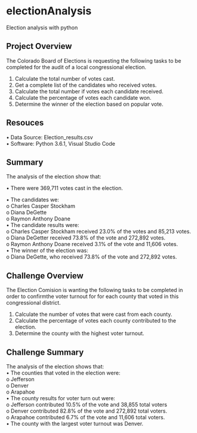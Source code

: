 # electionAnalysis
Election analysis with python

## Project Overview
The Colorado Board of Elections is requesting the following tasks to be completed for the audit of a local congressional election.<br/>
1.	Calculate the total number of votes cast.<br/>
2.	Get a complete list of the candidates who received votes.<br/>
3.	Calculate the total number if votes each candidate received.<br/>
4.	Calculate the percentage of votes each candidate won.<br/>
5.	Determine the winner of the election based on popular vote.<br/>

## Resouces
•	Data Source: Election_results.csv<br/>
•	Software: Python 3.6.1, Visual Studio Code<br/>

## Summary
The analysis of the election show that:<br/>

•	There were 369,711 votes cast in the election.<br/>

•	The candidates we:<br/>
  o	Charles Casper Stockham<br/>
  o	Diana DeGette<br/>
  o	Raymon Anthony Doane<br/>
•	The candidate results were:<br/>
  o	Charles Casper Stockham received 23.0% of the votes and 85,213 votes.<br/>
  o	Diana DeGetter received 73.8% of the vote and 272,892 votes.<br/>
  o	Raymon Anthony Doane received 3.1% of the vote and 11,606 votes.<br/>
•	The winner of the election was:<br/>
  o	Diana DeGette, who received 73.8% of the vote and 272,892 votes.<br/>

## Challenge Overview
The Election Comision is wanting the following tasks to be completed in order to confirmthe voter turnout for for each county that voted in this congressional district.
1.	Calculate the number of votes that were cast from each county.<br/>
2.	Calculate the percentage of votes each county contributed to the election.<br/>
3.	Determine the county with the highest voter turnout.<br/>

## Challenge Summary
The analysis of the election shows that:<br/>
•	The counties that voted in the election were:<br/>
o	Jefferson<br/>
o	Denver<br/>
o	Arapahoe<br/>
•	The county results for voter turn out were:<br/>
o	Jefferson contributed 10.5% of the vote and 38,855 total voters<br/>
o	Denver contributed 82.8% of the vote and 272,892 total voters.<br/>
o	Arapahoe contributed 6.7% of the vote and 11,606 total voters.<br/>
•	The county with the largest voter turnout was Denver.<br/>
